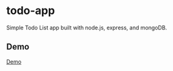 # todo-app

Simple Todo List app built with node.js, express, and mongoDB.

## Demo

[Demo](https://murmuring-cliffs-95764.herokuapp.com/)
